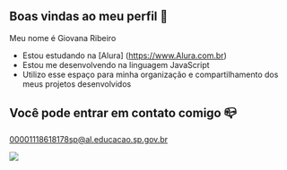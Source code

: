 ## Boas vindas ao meu perfil 🤍

Meu nome é Giovana Ribeiro 

- Estou estudando na [Alura] (https://www.Alura.com.br)
- Estou me desenvolvendo na linguagem JavaScript
- Utilizo esse espaço para minha organização e compartilhamento dos meus projetos desenvolvidos

 ## Você pode entrar em contato comigo 📪

 00001118618178sp@al.educacao.sp.gov.br

![](https://media1.tenor.com/m/6n-OHQbly0IAAAAd/groot-happy-dance.gif)
